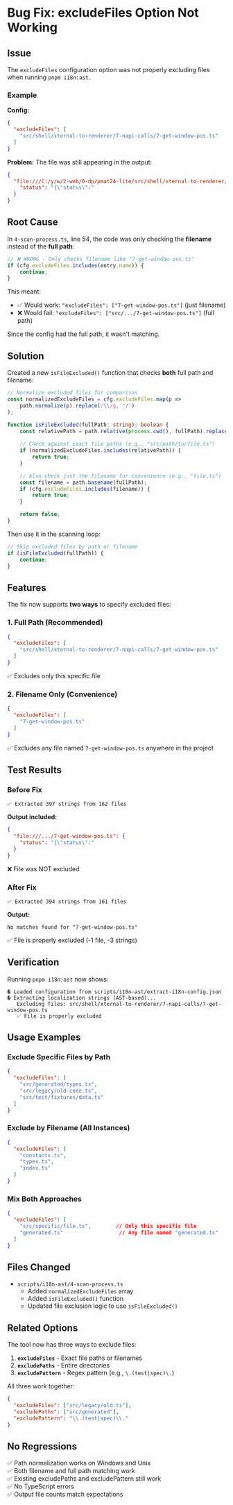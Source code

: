 # Bug Fix: excludeFiles Option Not Working

## Issue

The `excludeFiles` configuration option was not properly excluding files when running `pnpm i18n:ast`.

### Example

**Config:**
```json
{
  "excludeFiles": [
    "src/shell/xternal-to-renderer/7-napi-calls/7-get-window-pos.ts"
  ]
}
```

**Problem:** The file was still appearing in the output:
```json
{
  "file:///C:/y/w/2-web/0-dp/pmat24-lite/src/shell/xternal-to-renderer/7-napi-calls/7-get-window-pos.ts": {
    "status": "{\"status\":"
  }
}
```

## Root Cause

In `4-scan-process.ts`, line 54, the code was only checking the **filename** instead of the **full path**:

```typescript
// ❌ WRONG - Only checks filename like "7-get-window-pos.ts"
if (cfg.excludeFiles.includes(entry.name)) {
    continue;
}
```

This meant:
- ✅ Would work: `"excludeFiles": ["7-get-window-pos.ts"]` (just filename)
- ❌ Would fail: `"excludeFiles": ["src/.../7-get-window-pos.ts"]` (full path)

Since the config had the full path, it wasn't matching.

## Solution

Created a new `isFileExcluded()` function that checks **both** full path and filename:

```typescript
// Normalize excluded files for comparison
const normalizedExcludeFiles = cfg.excludeFiles.map(p => 
    path.normalize(p).replace(/\\/g, '/')
);

function isFileExcluded(fullPath: string): boolean {
    const relativePath = path.relative(process.cwd(), fullPath).replace(/\\/g, '/');
    
    // Check against exact file paths (e.g., "src/path/to/file.ts")
    if (normalizedExcludeFiles.includes(relativePath)) {
        return true;
    }

    // Also check just the filename for convenience (e.g., "file.ts")
    const filename = path.basename(fullPath);
    if (cfg.excludeFiles.includes(filename)) {
        return true;
    }

    return false;
}
```

Then use it in the scanning loop:

```typescript
// Skip excluded files by path or filename
if (isFileExcluded(fullPath)) {
    continue;
}
```

## Features

The fix now supports **two ways** to specify excluded files:

### 1. Full Path (Recommended)
```json
{
  "excludeFiles": [
    "src/shell/xternal-to-renderer/7-napi-calls/7-get-window-pos.ts"
  ]
}
```
✅ Excludes only this specific file

### 2. Filename Only (Convenience)
```json
{
  "excludeFiles": [
    "7-get-window-pos.ts"
  ]
}
```
✅ Excludes any file named `7-get-window-pos.ts` anywhere in the project

## Test Results

### Before Fix
```
✅ Extracted 397 strings from 162 files
```

**Output included:**
```json
{
  "file:///.../7-get-window-pos.ts": {
    "status": "{\"status\":"
  }
}
```
❌ File was NOT excluded

### After Fix
```
✅ Extracted 394 strings from 161 files
```

**Output:**
```
No matches found for "7-get-window-pos.ts"
```
✅ File is properly excluded (-1 file, -3 strings)

## Verification

Running `pnpm i18n:ast` now shows:
```
� Loaded configuration from scripts/i18n-ast/extract-i18n-config.json
� Extracting localization strings (AST-based)...
   Excluding files: src/shell/xternal-to-renderer/7-napi-calls/7-get-window-pos.ts
   ✅ File is properly excluded
```

## Usage Examples

### Exclude Specific Files by Path
```json
{
  "excludeFiles": [
    "src/generated/types.ts",
    "src/legacy/old-code.ts",
    "src/test/fixtures/data.ts"
  ]
}
```

### Exclude by Filename (All Instances)
```json
{
  "excludeFiles": [
    "constants.ts",
    "types.ts",
    "index.ts"
  ]
}
```

### Mix Both Approaches
```json
{
  "excludeFiles": [
    "src/specific/file.ts",        // Only this specific file
    "generated.ts"                  // Any file named "generated.ts"
  ]
}
```

## Files Changed

- `scripts/i18n-ast/4-scan-process.ts`
  - Added `normalizedExcludeFiles` array
  - Added `isFileExcluded()` function
  - Updated file exclusion logic to use `isFileExcluded()`

## Related Options

The tool now has three ways to exclude files:

1. **`excludeFiles`** - Exact file paths or filenames
2. **`excludePaths`** - Entire directories
3. **`excludePattern`** - Regex pattern (e.g., `\.(test|spec)\.`)

All three work together:

```json
{
  "excludeFiles": ["src/legacy/old.ts"],
  "excludePaths": ["src/generated"],
  "excludePattern": "\\.(test|spec)\\."
}
```

## No Regressions

✅ Path normalization works on Windows and Unix  
✅ Both filename and full path matching work  
✅ Existing excludePaths and excludePattern still work  
✅ No TypeScript errors  
✅ Output file counts match expectations  
